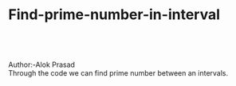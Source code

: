 # Find-prime-number-in-interval
<title>Code to find prime number in a certain interval.</title>
<br>
<h1></h1>Author:-Alok Prasad</h1>
<br>
Through the code  we can find prime number between an intervals. 
